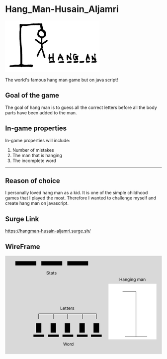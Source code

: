 # Hang_Man-Husain_Aljamri
![Hang Man](Images/Hang.png)

The world's famous hang man game but on java script!
## Goal of the game
The goal of hang man is to guess all the correct letters before all the body parts have been added to the man.
## In-game properties
In-game properties will include:
1. Number of mistakes
2. The man that is hanging
3. The incomplete word
---
## Reason of choice
I personally loved hang man as a kid. It is one of the simple childhood games that I played the most. Therefore I wanted to challenge myself and create hang man on javascript.
## Surge Link
https://hangman-husain-aljamri.surge.sh/
## WireFrame
![Wireframe](Images/Wireframe1.png)
